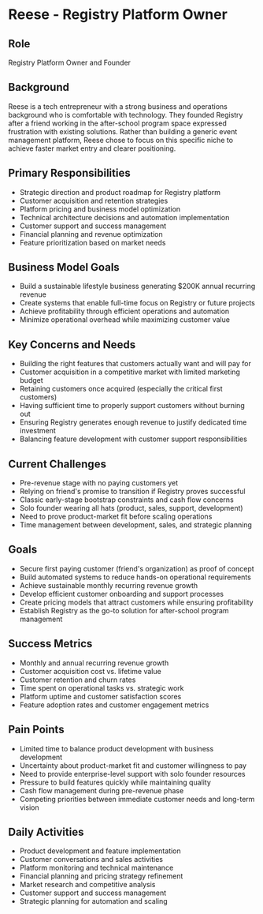 # Reese - Registry Platform Owner

## Role
Registry Platform Owner and Founder

## Background
Reese is a tech entrepreneur with a strong business and operations background who is comfortable with technology. They founded Registry after a friend working in the after-school program space expressed frustration with existing solutions. Rather than building a generic event management platform, Reese chose to focus on this specific niche to achieve faster market entry and clearer positioning.

## Primary Responsibilities
- Strategic direction and product roadmap for Registry platform
- Customer acquisition and retention strategies
- Platform pricing and business model optimization
- Technical architecture decisions and automation implementation
- Customer support and success management
- Financial planning and revenue optimization
- Feature prioritization based on market needs

## Business Model Goals
- Build a sustainable lifestyle business generating $200K annual recurring revenue
- Create systems that enable full-time focus on Registry or future projects
- Achieve profitability through efficient operations and automation
- Minimize operational overhead while maximizing customer value

## Key Concerns and Needs
- Building the right features that customers actually want and will pay for
- Customer acquisition in a competitive market with limited marketing budget
- Retaining customers once acquired (especially the critical first customers)
- Having sufficient time to properly support customers without burning out
- Ensuring Registry generates enough revenue to justify dedicated time investment
- Balancing feature development with customer support responsibilities

## Current Challenges
- Pre-revenue stage with no paying customers yet
- Relying on friend's promise to transition if Registry proves successful
- Classic early-stage bootstrap constraints and cash flow concerns
- Solo founder wearing all hats (product, sales, support, development)
- Need to prove product-market fit before scaling operations
- Time management between development, sales, and strategic planning

## Goals
- Secure first paying customer (friend's organization) as proof of concept
- Build automated systems to reduce hands-on operational requirements
- Achieve sustainable monthly recurring revenue growth
- Develop efficient customer onboarding and support processes
- Create pricing models that attract customers while ensuring profitability
- Establish Registry as the go-to solution for after-school program management

## Success Metrics
- Monthly and annual recurring revenue growth
- Customer acquisition cost vs. lifetime value
- Customer retention and churn rates
- Time spent on operational tasks vs. strategic work
- Platform uptime and customer satisfaction scores
- Feature adoption rates and customer engagement metrics

## Pain Points
- Limited time to balance product development with business development
- Uncertainty about product-market fit and customer willingness to pay
- Need to provide enterprise-level support with solo founder resources
- Pressure to build features quickly while maintaining quality
- Cash flow management during pre-revenue phase
- Competing priorities between immediate customer needs and long-term vision

## Daily Activities
- Product development and feature implementation
- Customer conversations and sales activities
- Platform monitoring and technical maintenance
- Financial planning and pricing strategy refinement
- Market research and competitive analysis
- Customer support and success management
- Strategic planning for automation and scaling